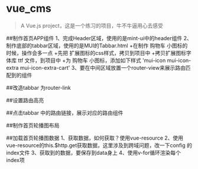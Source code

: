 # vue_cms

> A Vue.js project，这是一个练习的项目，牛不牛逼用心去感受

##制作首页APP组件
1、完成Header区域，使用的是mint-ui中的header组件
2、制作底部的tabbar区域，使用的是MUI的Tabbar.html
    +在制作 购物车 小图标的时候，操作会多一点
    +先把 扩展图标的css样式，拷贝到项目中
    +拷贝扩展图标字体库 ttf 文件，到项目中
    +为 购物车 小图标，添加如下样式 'mui-icon mui-icon-extra mui-icon-extra-cart'
3、要在中间区域放置一个router-view来展示路由匹配到的组件

##改造tabbar 为router-link

##设置路由高亮

##点击tabbar 中的路由链接，展示对应的路由组件

##制作首页轮播图布局

##加载首页轮播图数据
1、获取数据，如何获取？使用vue-resource
2、使用 vue-resource的this.$http.get获取数据，这里涉及到跨域问题，改一下config 的 index文件
3、获取到的数据，要保存到data身上
4、使用v-for循环渲染每个index项